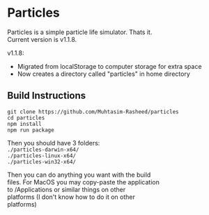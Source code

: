 # Particles
Particles is a simple particle life simulator. Thats it.  
Current version is v1.1.8.

v1.1.8:
- Migrated from localStorage to computer storage for extra space
- Now creates a directory called "particles" in home directory

## Build Instructions
```
git clone https://github.com/Muhtasim-Rasheed/particles
cd particles
npm install
npm run package
```
Then you should have 3 folders:  
`./particles-darwin-x64/`  
`./particles-linux-x64/`  
`./particles-win32-x64/`  
  
Then you can do anything you want with the build  
files. For MacOS you may copy-paste the application  
to /Applications or similar things on other  
platforms (I don't know how to do it on other  
platforms)